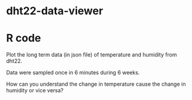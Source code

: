 # dht22-data-viewer
# R code
Plot the long term data (in json file) of temperature and humidity from dht22.

Data were sampled once in 6 minutes during 6 weeks.

How can you understand the change in temperature cause the change  in humidity or vice versa?

